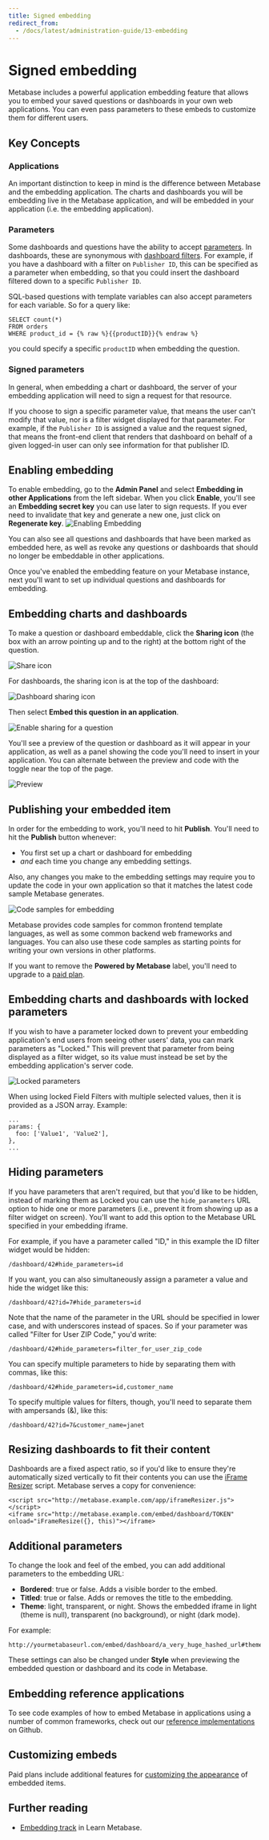 ```yaml
---
title: Signed embedding
redirect_from:
  - /docs/latest/administration-guide/13-embedding
---
```


# Signed embedding

Metabase includes a powerful application embedding feature that allows you to embed your saved questions or dashboards in your own web applications. You can even pass parameters to these embeds to customize them for different users.

## Key Concepts

### Applications

An important distinction to keep in mind is the difference between Metabase and the embedding application. The charts and dashboards you will be embedding live in the Metabase application, and will be embedded in your application (i.e. the embedding application).

### Parameters

Some dashboards and questions have the ability to accept [parameters](../users-guide/13-sql-parameters). In dashboards, these are synonymous with [dashboard filters](../dashboards/filters.md). For example, if you have a dashboard with a filter on `Publisher ID`, this can be specified as a parameter when embedding, so that you could insert the dashboard filtered down to a specific `Publisher ID`.

SQL-based questions with template variables can also accept parameters for each variable. So for a query like:

```
SELECT count(*)
FROM orders
WHERE product_id = {% raw %}{{productID}}{% endraw %}
```

you could specify a specific `productID` when embedding the question.

### Signed parameters

In general, when embedding a chart or dashboard, the server of your embedding application will need to sign a request for that resource.

If you choose to sign a specific parameter value, that means the user can't modify that value, nor is a filter widget displayed for that parameter. For example, if the `Publisher ID` is assigned a value and the request signed, that means the front-end client that renders that dashboard on behalf of a given logged-in user can only see information for that publisher ID.

## Enabling embedding

To enable embedding, go to the **Admin Panel** and select **Embedding in other Applications** from the left sidebar. When you click **Enable**, you'll see an **Embedding secret key** you can use later to sign requests. If you ever need to invalidate that key and generate a new one, just click on **Regenerate key**.
![Enabling Embedding](./images/01-enabling.png)

You can also see all questions and dashboards that have been marked as embedded here, as well as revoke any questions or dashboards that should no longer be embeddable in other applications.

Once you've enabled the embedding feature on your Metabase instance, next you'll want to set up individual questions and dashboards for embedding.

## Embedding charts and dashboards

To make a question or dashboard embeddable, click the **Sharing icon** (the box with an arrow pointing up and to the right) at the bottom right of the question.

![Share icon](./images/02-share-icon.png)

For dashboards, the sharing icon is at the top of the dashboard:

![Dashboard sharing icon](./images/dashboard-sharing-icon.png)

Then select **Embed this question in an application**.

![Enable sharing for a question](./images/03-enable-question.png)

You'll see a preview of the question or dashboard as it will appear in your application, as well as a panel showing the code you'll need to insert in your application. You can alternate between the preview and code with the toggle near the top of the page.

![Preview](./images/04-preview.png)

## Publishing your embedded item

In order for the embedding to work, you'll need to hit **Publish**. You'll need to hit the **Publish** button whenever:

- You first set up a chart or dashboard for embedding
- *and* each time you change any embedding settings.

 Also, any changes you make to the embedding settings may require you to update the code in your own application so that it matches the latest code sample Metabase generates.

![Code samples for embedding](./images/05-code.png)

Metabase provides code samples for common frontend template languages, as well as some common backend web frameworks and languages. You can also use these code samples as starting points for writing your own versions in other platforms.

If you want to remove the **Powered by Metabase** label, you'll need to upgrade to a [paid plan](/pricing).

## Embedding charts and dashboards with locked parameters

If you wish to have a parameter locked down to prevent your embedding application's end users from seeing other users' data, you can mark parameters as "Locked." This will prevent that parameter from being displayed as a filter widget, so its value must instead be set by the embedding application's server code.

![Locked parameters](./images/06-locked.png)

When using locked Field Filters with multiple selected values, then it is provided as a JSON array. Example:

```
...
params: {
  foo: ['Value1', 'Value2'],
},
...
```

## Hiding parameters

If you have parameters that aren't required, but that you'd like to be hidden, instead of marking them as Locked you can use the `hide_parameters` URL option to hide one or more parameters (i.e., prevent it from showing up as a filter widget on screen). You'll want to add this option to the Metabase URL specified in your embedding iframe.

For example, if you have a parameter called "ID," in this example the ID filter widget would be hidden:

```
/dashboard/42#hide_parameters=id
```

If you want, you can also simultaneously assign a parameter a value and hide the widget like this:

```
/dashboard/42?id=7#hide_parameters=id
```

Note that the name of the parameter in the URL should be specified in lower case, and with underscores instead of spaces. So if your parameter was called "Filter for User ZIP Code," you'd write:

```
/dashboard/42#hide_parameters=filter_for_user_zip_code
```

You can specify multiple parameters to hide by separating them with commas, like this:

```
/dashboard/42#hide_parameters=id,customer_name
```

To specify multiple values for filters, though, you'll need to separate them with ampersands (&), like this:

```
/dashboard/42?id=7&customer_name=janet
```

## Resizing dashboards to fit their content

Dashboards are a fixed aspect ratio, so if you'd like to ensure they're automatically sized vertically to fit their contents you can use the [iFrame Resizer](https://github.com/davidjbradshaw/iframe-resizer) script. Metabase serves a copy for convenience:

```
<script src="http://metabase.example.com/app/iframeResizer.js"></script>
<iframe src="http://metabase.example.com/embed/dashboard/TOKEN" onload="iFrameResize({}, this)"></iframe>
```

## Additional parameters

To change the look and feel of the embed, you can add additional parameters to the embedding URL:

- **Bordered**: true or false. Adds a visible border to the embed.
- **Titled**: true or false. Adds or removes the title to the embedding.
- **Theme**: light, transparent, or night. Shows the embedded iframe in light (theme is null), transparent (no background), or night (dark mode).

For example:

```
http://yourmetabaseurl.com/embed/dashboard/a_very_huge_hashed_url#theme=night&hide_parameters=category&titled=true&bordered=false
```

These settings can also be changed under **Style** when previewing the embedded question or dashboard and its code in Metabase.

## Embedding reference applications

To see code examples of how to embed Metabase in applications using a number of common frameworks, check out our [reference implementations](https://github.com/metabase/embedding-reference-apps) on Github.

## Customizing embeds

Paid plans include additional features for [customizing the appearance](./customize-embeds.md) of embedded items.

## Further reading

- [Embedding track](/learn/embedding) in Learn Metabase.
